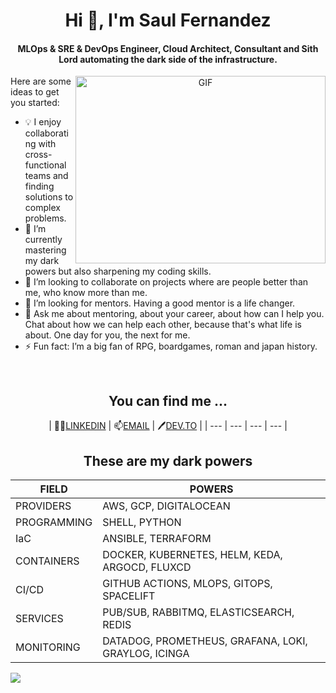 <p align="center">
  <h1 align="center"> Hi 👋, I'm Saul Fernandez</h2>
  <h4 align="center">MLOps & SRE & DevOps Engineer, Cloud Architect, Consultant and Sith Lord automating the dark side of the infrastructure.</h4>
</p>

<a target="_blank" align="center">
  <img align="right" top="500" height="300" width="400" alt="GIF" src="https://media.giphy.com/media/SWoSkN6DxTszqIKEqv/giphy.gif">
</a>

Here are some ideas to get you started:

- 💡 I enjoy collaborating with cross-functional teams and finding solutions to complex problems.
- 🌱 I’m currently mastering my dark powers but also sharpening my coding skills.
- 👯 I’m looking to collaborate on projects where are people better than me, who know more than me.
- 🤔 I’m looking for mentors. Having a good mentor is a life changer.
- 💬 Ask me about mentoring, about your career, about how can I help you. Chat about how we can help each other, because that's what life is about. One day for you, the next for me.
- ⚡ Fun fact: I’m a big fan of RPG, boardgames, roman and japan history.
<br/>

<center>

## **You can find me ...** 

| 👨‍💻[LINKEDIN](https://www.linkedin.com/in/saul-fernandez-martinez/) | 📫[EMAIL](mailto:sarony11@gmail.com) | 🖊️[DEV.TO](https://dev.to/sarony11) |
| --- | --- | --- | --- |

</center>

<center>

## **These are my dark powers**

| FIELD | POWERS |
| --- | --- |
| PROVIDERS | AWS, GCP, DIGITALOCEAN |
| PROGRAMMING | SHELL, PYTHON |
| IaC | ANSIBLE, TERRAFORM |
| CONTAINERS | DOCKER, KUBERNETES, HELM, KEDA, ARGOCD, FLUXCD |
| CI/CD | GITHUB ACTIONS, MLOPS, GITOPS, SPACELIFT |
| SERVICES | PUB/SUB, RABBITMQ, ELASTICSEARCH, REDIS |
| MONITORING | DATADOG, PROMETHEUS, GRAFANA, LOKI, GRAYLOG, ICINGA |

</center>

![](https://hit.yhype.me/github/profile?user_id=42748053)

